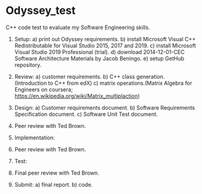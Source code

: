 # Odyssey_test
C++ code test to evaluate my Software Engineering skills.

1. Setup:
  a) print out Odyssey requirements.
  b) install Microsoft Visual C++ Redistributable for Visual Studio 2015, 2017 and 2019.
  c) install Microsoft Visual Studio 2019 Professional (trial).
  d) download 2014-12-01-CEC Software Architecture Materials by Jacob Beningo.
  e) setup GetHub repository.
  
2. Review:
  a) customer requirements.
  b) C++ class generation.(Introduction to C++ from edX)
  c) matrix operations.(Matrix Algebra for Engineers on coursera; https://en.wikipedia.org/wiki/Matrix_multiplaction)
  
3. Design:
  a) Customer requirements document.
  b) Software Requirements Specification document.
  c) Software Unit Test document.

4. Peer review with Ted Brown.
  
5. Implementation:

6. Peer review with Ted Brown.

7. Test:

8. Final peer review with Ted Brown.

9. Submit:
  a) final report.
  b) code.
